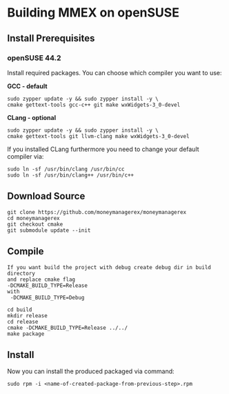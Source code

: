 # Building MMEX on openSUSE

## Install Prerequisites

### openSUSE 44.2
Install required packages. You can choose which compiler you want to use:

**GCC - default**

	sudo zypper update -y && sudo zypper install -y \
	cmake gettext-tools gcc-c++ git make wxWidgets-3_0-devel
	
**CLang - optional**

    sudo zypper update -y && sudo zypper install -y \
    cmake gettext-tools git llvm-clang make wxWidgets-3_0-devel
    
If you installed CLang furthermore you need to change your default compiler via: 

    sudo ln -sf /usr/bin/clang /usr/bin/cc
    sudo ln -sf /usr/bin/clang++ /usr/bin/c++
		
## Download Source
	git clone https://github.com/moneymanagerex/moneymanagerex
	cd moneymanagerex
	git checkout cmake
	git submodule update --init
	
## Compile
    If you want build the project with debug create debug dir in build directory
    and replace cmake flag
    -DCMAKE_BUILD_TYPE=Release
    with
     -DCMAKE_BUILD_TYPE=Debug

    cd build
    mkdir release
    cd release
    cmake -DCMAKE_BUILD_TYPE=Release ../../
	make package
	
## Install
Now you can install the produced packaged via command:

    sudo rpm -i <name-of-created-package-from-previous-step>.rpm

